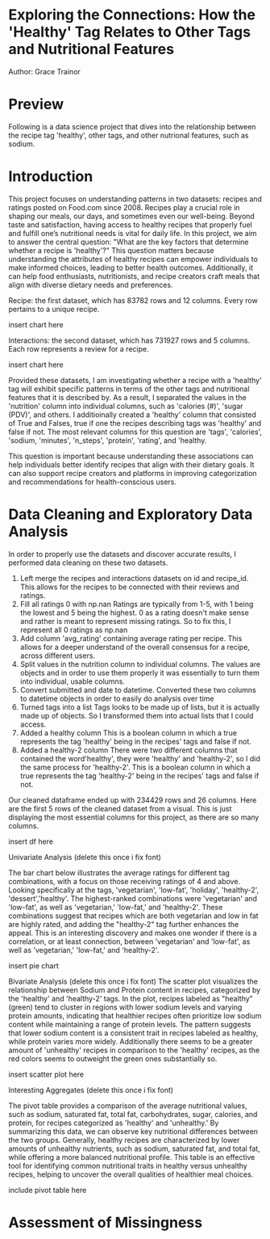 # Exploring the Connections: How the 'Healthy' Tag Relates to Other Tags and Nutritional Features
Author: Grace Trainor

# Preview 

Following is a data science project that dives into the relationship between the recipe tag 'healthy', other tags, and other nutrional features, such as sodium. 

# Introduction

This project focuses on understanding patterns in two datasets: recipes and ratings posted on Food.com since 2008. Recipes play a crucial role in shaping our meals, our days, and sometimes even our well-being. Beyond taste and satisfaction, having access to healthy recipes that properly fuel and fulfill one’s nutritional needs is vital for daily life. In this project, we aim to answer the central question: "What are the key factors that determine whether a recipe is 'healthy'?"
This question matters because understanding the attributes of healthy recipes can empower individuals to make informed choices, leading to better health outcomes. Additionally, it can help food enthusiasts, nutritionists, and recipe creators craft meals that align with diverse dietary needs and preferences. 

Recipe: the first dataset, which has 83782 rows and 12 columns. Every row pertains to a unique recipe. 

insert chart here

Interactions: the second dataset, which has 731927 rows and 5 columns. Each row represents a review for a recipe. 

insert chart here

Provided these datasets, I am investigating whether a recipe with a 'healthy' tag will exhibit specific patterns in terms of the other tags and nutritional features that it is described by. As a result, I separated the values in the 'nutrition' column into individual columns, such as 'calories (#)', 'sugar (PDV)', and others. I additioinally created a 'healthy' column that consisted of True and Falses, true if one the recipes describing tags was 'healthy' and false if not. The most relevant columns for this question are 'tags', 'calories', 'sodium, 'minutes', 'n_steps', 'protein', 'rating', and 'healthy. 

This question is important because understanding these associations can help individuals better identify recipes that align with their dietary goals. It can also support recipe creators and platforms in improving categorization and recommendations for health-conscious users.

# Data Cleaning and Exploratory Data Analysis

In order to properly use the datasets and discover accurate results, I performed data cleaning on these two datasets. 

1. Left merge the recipes and interactions datasets on id and recipe_id.
    This allows for the recipes to be connected with their reviews and ratings.
2. Fill all ratings 0 with np.nan
    Ratings are typically from 1-5, with 1 being the lowest and 5 being the highest. 0 as a rating doesn't make sense and rather is meant to represent missing ratings. So to fix this, I represent all 0 ratings as np.nan
3. Add column 'avg_rating' containing average rating per recipe.
    This allows for a deeper understand of the overall consensus for a recipe, across different users. 
4. Split values in the nutrition column to individual columns. 
    The values are objects and in order to use them properly it was essentially to turn them into individual, usable columns. 
5. Convert submitted and date to datetime.
    Converted these two columns to datetime objects in order to easily do analysis over time
6. Turned tags into a list
    Tags looks to be made up of lists, but it is actually made up of objects. So I transformed them into actual lists that I could access.
7. Added a healthy column 
    This is a boolean column in which a true represents the tag 'healthy' being in the recipes' tags and false if not.
8. Added a healthy-2 column
    There were two different columns that contained the word'healthy', they were 'healthy' and 'healthy-2', so I did the same process for 'healthy-2'. This is a boolean column in which a true represents the tag 'healthy-2' being in the recipes' tags and false if not.

Our cleaned dataframe ended up with 234429 rows and 26 columns. Here are the first 5 rows of the cleaned dataset from a visual. This is just displaying the most essential columns for this project, as there are so many columns. 

insert df here

Univariate Analysis (delete this once i fix font)

The bar chart below illustrates the average ratings for different tag combinations, with a focus on those receiving ratings of 4 and above. Looking specifically at the tags, 'vegetarian', 'low-fat', 'holiday', 'healthy-2', 'dessert','healthy'. The highest-ranked combinations were 'vegetarian' and 'low-fat', as well as 'vegetarian,' 'low-fat,' and 'healthy-2'. These combinations suggest that recipes which are both vegetarian and low in fat are highly rated, and adding the "healthy-2" tag further enhances the appeal. This is an interesting discovery and makes one wonder if there is a correlation, or at least connection, between 'vegetarian' and 'low-fat', as well as 'vegetarian,' 'low-fat,' and 'healthy-2'.

insert pie chart

Bivariate Analysis (delete this once i fix font)
The scatter plot visualizes the relationship between Sodium and Protein content in recipes, categorized by the 'healthy' and 'healthy-2' tags. In the plot, recipes labeled as "healthy" (green) tend to cluster in regions with lower sodium levels and varying protein amounts, indicating that healthier recipes often prioritize low sodium content while maintaining a range of protein levels. The pattern suggests that lower sodium content is a consistent trait in recipes labeled as healthy, while protein varies more widely. Additionally there seems to be a greater amount of 'unhealthy' recipes in comparison to the 'healthy' recipes, as the red colors seems to outweight the green ones substantially so. 

insert scatter plot here

Interesting Aggregates (delete this once i fix font)

The pivot table provides a comparison of the average nutritional values, such as sodium, saturated fat, total fat, carbohydrates, sugar, calories, and protein, for recipes categorized as 'healthy' and 'unhealthy.' By summarizing this data, we can observe key nutritional differences between the two groups. Generally, healthy recipes are characterized by lower amounts of unhealthy nutrients, such as sodium, saturated fat, and total fat, while offering a more balanced nutritional profile. This table is an effective tool for identifying common nutritional traits in healthy versus unhealthy recipes, helping to uncover the overall qualities of healthier meal choices.

include pivot table here


# Assessment of Missingness
